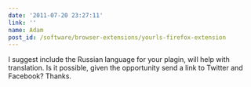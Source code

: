 ```yaml
---
date: '2011-07-20 23:27:11'
link: ''
name: Adam
post_id: /software/browser-extensions/yourls-firefox-extension
---
```


I suggest include the Russian language for your plagin, will help with translation.
Is it possible, given the opportunity send a link to Twitter and Facebook? Thanks.